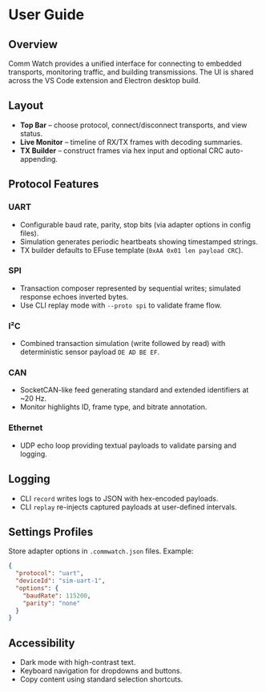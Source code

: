 # User Guide

## Overview

Comm Watch provides a unified interface for connecting to embedded transports, monitoring traffic, and building transmissions. The UI is shared across the VS Code extension and Electron desktop build.

## Layout

- **Top Bar** – choose protocol, connect/disconnect transports, and view status.
- **Live Monitor** – timeline of RX/TX frames with decoding summaries.
- **TX Builder** – construct frames via hex input and optional CRC auto-appending.

## Protocol Features

### UART

- Configurable baud rate, parity, stop bits (via adapter options in config files).
- Simulation generates periodic heartbeats showing timestamped strings.
- TX builder defaults to EFuse template (`0xAA 0x01 len payload CRC`).

### SPI

- Transaction composer represented by sequential writes; simulated response echoes inverted bytes.
- Use CLI replay mode with `--proto spi` to validate frame flow.

### I²C

- Combined transaction simulation (write followed by read) with deterministic sensor payload `DE AD BE EF`.

### CAN

- SocketCAN-like feed generating standard and extended identifiers at ~20 Hz.
- Monitor highlights ID, frame type, and bitrate annotation.

### Ethernet

- UDP echo loop providing textual payloads to validate parsing and logging.

## Logging

- CLI `record` writes logs to JSON with hex-encoded payloads.
- CLI `replay` re-injects captured payloads at user-defined intervals.

## Settings Profiles

Store adapter options in `.commwatch.json` files. Example:

```json
{
  "protocol": "uart",
  "deviceId": "sim-uart-1",
  "options": {
    "baudRate": 115200,
    "parity": "none"
  }
}
```

## Accessibility

- Dark mode with high-contrast text.
- Keyboard navigation for dropdowns and buttons.
- Copy content using standard selection shortcuts.

